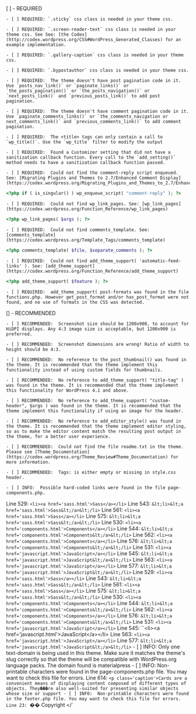 [ ] - REQUIRED

	- [ ] REQUIRED: `.sticky` css class is needed in your theme css.

	- [ ] REQUIRED: `.screen-reader-text` css class is needed in your theme css. See See: [the Codex](http://codex.wordpress.org/CSS#WordPress_Generated_Classes) for an example implementation.

	- [ ] REQUIRED: `.gallery-caption` css class is needed in your theme css.

	- [ ] REQUIRED: `.bypostauthor` css class is needed in your theme css.

	- [ ] REQUIRED:  The theme doesn't have post pagination code in it. Use `posts_nav_link()` or `paginate_links()` or `the_posts_pagination()` or `the_posts_navigation()` or `next_posts_link()` and `previous_posts_link()` to add post pagination.

	- [ ] REQUIRED:  The theme doesn't have comment pagination code in it. Use `paginate_comments_links()` or `the_comments_navigation or next_comments_link()` and `previous_comments_link()` to add comment pagination.

	- [ ] REQUIRED:  The <title> tags can only contain a call to `wp_title()`. Use the `wp_title` filter to modify the output

	- [ ] REQUIRED:  Found a Customizer setting that did not have a sanitization callback function. Every call to the `add_setting()` method needs to have a sanitization callback function passed.

	- [ ] REQUIRED:  Could not find the comment-reply script enqueued. See: [Migrating Plugins and Themes to 2.7/Enhanced Comment Display](https://codex.wordpress.org/Migrating_Plugins_and_Themes_to_2.7/Enhanced_Comment_Display)

  ```php
  <?php if ( is_singular() ) wp_enqueue_script( "comment-reply" ); ?>
  ```

	- [ ] REQUIRED:  Could not find wp_link_pages. See: [wp_link_pages](https://codex.wordpress.org/Function_Reference/wp_link_pages)

  ```php
  <?php wp_link_pages( $args ); ?>
  ```

	- [ ] REQUIRED:  Could not find comments_template. See: [comments_template](https://codex.wordpress.org/Template_Tags/comments_template)

  ```php
  <?php comments_template( $file, $separate_comments ); ?>
  ```

	- [ ] REQUIRED:  Could not find add_theme_support( 'automatic-feed-links' ). See: [add_theme_support](https://codex.wordpress.org/Function_Reference/add_theme_support)

  ```php
  <?php add_theme_support( $feature ); ?>
  ```

	- [ ] REQUIRED:  add_theme_support( post-formats was found in the file functions.php. However get_post_format and/or has_post_format were not found, and no use of formats in the CSS was detected.

[] - RECOMMENDED

	- [ ] RECOMMENDED:  Screenshot size should be 1200x900, to account for HiDPI displays. Any 4:3 image size is acceptable, but 1200x900 is preferred.

	- [ ] RECOMMENDED:  Screenshot dimensions are wrong! Ratio of width to height should be 4:3.

	- [ ] RECOMMENDED:  No reference to the_post_thumbnail() was found in the theme. It is recommended that the theme implement this functionality instead of using custom fields for thumbnails.

	- [ ] RECOMMENDED:  No reference to add_theme_support( "title-tag" ) was found in the theme. It is recommended that the theme implement this functionality for WordPress 4.1 and above.

	- [ ] RECOMMENDED:  No reference to add_theme_support( "custom-header", $args ) was found in the theme. It is recommended that the theme implement this functionality if using an image for the header.

	- [ ] RECOMMENDED:  No reference to add_editor_style() was found in the theme. It is recommended that the theme implement editor styling, so as to make the editor content match the resulting post output in the theme, for a better user experience.

	- [ ] RECOMMENDED:  Could not find the file readme.txt in the theme. Please see [Theme_Documentation](https://codex.wordpress.org/Theme_Review#Theme_Documentation) for more information.

	- [ ] RECOMMENDED:  Tags: is either empty or missing in style.css header.

	- [ ] INFO:  Possible hard-coded links were found in the file page-components.php.

Line 529: `<li><a href='sass.html'>Sass</a></li>`
Line 543: `&lt;li>&lt;a href='sass.html'>Sass&lt;/a>&lt;/li>`
Line 561: `<li><a href='sass.html'>Sass</a></li>`
Line 575: `&lt;li>&lt;a href='sass.html'>Sass&lt;/a>&lt;/li>`
Line 530: `<li><a href='components.html'>Components</a></li>`
Line 544: `&lt;li>&lt;a href='components.html'>Components&lt;/a>&lt;/li>`
Line 562: `<li><a href='components.html'>Components</a></li>`
Line 576: `&lt;li>&lt;a href='components.html'>Components&lt;/a>&lt;/li>`
Line 531: `<li><a href='javascript.html'>JavaScript</a></li>`
Line 545: `&lt;li>&lt;a href='javascript.html'>JavaScript&lt;/a>&lt;/li>`
Line 563: `<li><a href='javascript.html'>JavaScript</a></li>`
Line 577: `&lt;li>&lt;a href='javascript.html'>JavaScript&lt;/a>&lt;/li>`
Line 529: `<li><a href='sass.html'>Sass</a></li>`
Line 543: `&lt;li>&lt;a href='sass.html'>Sass&lt;/a>&lt;/li>`
Line 561: `<li><a href='sass.html'>Sass</a></li>`
Line 575: `&lt;li>&lt;a href='sass.html'>Sass&lt;/a>&lt;/li>`
Line 530: `<li><a href='components.html'>Components</a></li>`
Line 544: `&lt;li>&lt;a href='components.html'>Components&lt;/a>&lt;/li>`
Line 562: `<li><a href='components.html'>Components</a></li>`
Line 576: `&lt;li>&lt;a href='components.html'>Components&lt;/a>&lt;/li>`
Line 531: `<li><a href='javascript.html'>JavaScript</a></li>`
Line 545: ``&lt;li>&lt;a href='javascript.html'>JavaScript&lt;/a>&lt;/li>
Line 563: `<li><a href='javascript.html'>JavaScript</a></li>`
Line 577: `&lt;li>&lt;a href='javascript.html'>JavaScript&lt;/a>&lt;/li>`
	- [ ] INFO:  Only one text-domain is being used in this theme. Make sure it matches the theme's slug correctly so that the theme will be compatible with WordPress.org language packs.
The domain found is materialpress
	- [ ] INFO:  Non-printable characters were found in the page-components.php file. You may want to check this file for errors.
Line 614: `<p class='caption'>Cards are a convenient means of displaying content composed of different types of objects. They���re also well-suited for presenting similar objects whose size or support
	- [ ] INFO:  Non-printable characters were found in the footer.php file. You may want to check this file for errors.
Line 23: `<span class='white-text'>�� <?php echo date('Y'); ?> Copyright <?php echo get_bloginfo( name ); ?></`
